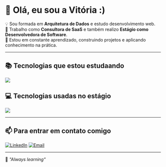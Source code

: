 # 🌟 Olá, eu sou a Vitória :)

💡 Sou formada em **Arquitetura de Dados** e estudo desenvolvimento web.  
💼 Trabalho como **Consultora de SaaS** e também realizo **Estágio como Desenvolvedora de Software**.  
🚀 Estou em constante aprendizado, construindo projetos e aplicando conhecimento na prática.

---

## 📚 Tecnologias que estou estudaando
<div>
  <img src="https://skillicons.dev/icons?i=javascript,nodejs,python,java" />
</div>

## 💻 Tecnologias usadas no estágio
<div>
  <img src="https://skillicons.dev/icons?i=typescript,angular,tailwind,php,postgres" />
</div>


---

## 📫 Para entrar em contato comigo
[![LinkedIn](https://img.shields.io/badge/LinkedIn-Vitoria%20Comiran-blue?logo=linkedin)](https://www.linkedin.com/in/vitoriacomiran/)
[![Email](https://img.shields.io/badge/Email-comiran.vitoria@gmail.com-red?style=flat)](mailto:comiran.vitoria@gmail.com)

---

💬 _"Always learning"_  
